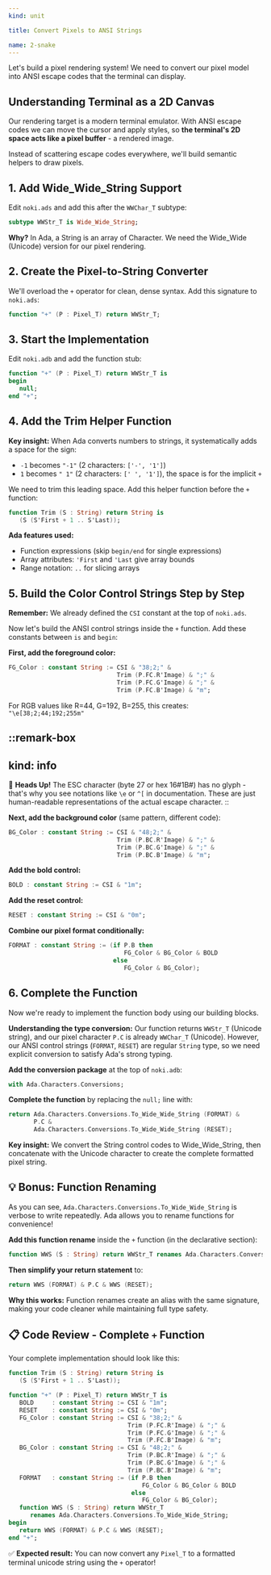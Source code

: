 ```yaml
---
kind: unit

title: Convert Pixels to ANSI Strings

name: 2-snake
---
```


Let's build a pixel rendering system! We need to convert our pixel model into ANSI escape codes that the terminal can display.

## Understanding Terminal as a 2D Canvas

Our rendering target is a modern terminal emulator. With ANSI escape codes we can move the cursor and apply styles, so **the terminal's 2D space acts like a pixel buffer** - a rendered image.

Instead of scattering escape codes everywhere, we'll build semantic helpers to draw pixels.

## 1. Add Wide_Wide_String Support

Edit `noki.ads` and add this after the `WWChar_T` subtype:

```ada
subtype WWStr_T is Wide_Wide_String;
```

**Why?** In Ada, a String is an array of Character. We need the Wide_Wide (Unicode) version for our pixel rendering.

## 2. Create the Pixel-to-String Converter

We'll overload the `+` operator for clean, dense syntax. Add this signature to `noki.ads`:

```ada
function "+" (P : Pixel_T) return WWStr_T;
```

## 3. Start the Implementation

Edit `noki.adb` and add the function stub:

```ada
function "+" (P : Pixel_T) return WWStr_T is
begin
   null;
end "+";
```

## 4. Add the Trim Helper Function

**Key insight:** When Ada converts numbers to strings, it systematically adds a space for the sign:
- `-1` becomes `"-1"` (2 characters: `['-', '1']`)  
- `1` becomes `" 1"` (2 characters: `[' ', '1']`), the space is for the implicit `+`

We need to trim this leading space. Add this helper function before the `+` function:

```ada
function Trim (S : String) return String is
   (S (S'First + 1 .. S'Last));
```

**Ada features used:**
- Function expressions (skip `begin/end` for single expressions)
- Array attributes: `'First` and `'Last` give array bounds
- Range notation: `..` for slicing arrays

## 5. Build the Color Control Strings Step by Step

**Remember:** We already defined the `CSI` constant at the top of `noki.ads`.

Now let's build the ANSI control strings inside the `+` function. Add these constants between `is` and `begin`:

**First, add the foreground color:**
```ada
FG_Color : constant String := CSI & "38;2;" & 
                              Trim (P.FC.R'Image) & ";" & 
                              Trim (P.FC.G'Image) & ";" & 
                              Trim (P.FC.B'Image) & "m";
```

For RGB values like R=44, G=192, B=255, this creates: `"\e[38;2;44;192;255m"`

::remark-box
---
kind: info
---
🤯 **Heads Up!** The ESC character (byte 27 or hex 16#1B#) has no glyph - that's why you see notations like `\e` or `^[` in documentation. These are just human-readable representations of the actual escape character.
::

**Next, add the background color** (same pattern, different code):
```ada
BG_Color : constant String := CSI & "48;2;" & 
                              Trim (P.BC.R'Image) & ";" & 
                              Trim (P.BC.G'Image) & ";" & 
                              Trim (P.BC.B'Image) & "m";
```

**Add the bold control:**
```ada
BOLD : constant String := CSI & "1m";
```

**Add the reset control:**
```ada
RESET : constant String := CSI & "0m";
```

**Combine our pixel format conditionally:**
```ada
FORMAT : constant String := (if P.B then 
                                FG_Color & BG_Color & BOLD 
                             else 
                                FG_Color & BG_Color);
```

## 6. Complete the Function

Now we're ready to implement the function body using our building blocks. 

**Understanding the type conversion:** Our function returns `WWStr_T` (Unicode string), and our pixel character `P.C` is already `WWChar_T` (Unicode). However, our ANSI control strings (`FORMAT`, `RESET`) are regular `String` type, so we need explicit conversion to satisfy Ada's strong typing.

**Add the conversion package** at the top of `noki.adb`:
```ada
with Ada.Characters.Conversions;
```

**Complete the function** by replacing the `null;` line with:
```ada
return Ada.Characters.Conversions.To_Wide_Wide_String (FORMAT) & 
       P.C & 
       Ada.Characters.Conversions.To_Wide_Wide_String (RESET);
```

**Key insight:** We convert the String control codes to Wide_Wide_String, then concatenate with the Unicode character to create the complete formatted pixel string.

## 💡 **Bonus: Function Renaming**

As you can see, `Ada.Characters.Conversions.To_Wide_Wide_String` is verbose to write repeatedly. Ada allows you to rename functions for convenience!

**Add this function rename** inside the `+` function (in the declarative section):
```ada
function WWS (S : String) return WWStr_T renames Ada.Characters.Conversions.To_Wide_Wide_String;
```

**Then simplify your return statement** to:
```ada
return WWS (FORMAT) & P.C & WWS (RESET);
```

**Why this works:** Function renames create an alias with the same signature, making your code cleaner while maintaining full type safety.

## 📋 **Code Review - Complete `+` Function**

Your complete implementation should look like this:

```ada
function Trim (S : String) return String is
   (S (S'First + 1 .. S'Last));

function "+" (P : Pixel_T) return WWStr_T is
   BOLD     : constant String := CSI & "1m";
   RESET    : constant String := CSI & "0m";
   FG_Color : constant String := CSI & "38;2;" & 
                                 Trim (P.FC.R'Image) & ";" & 
                                 Trim (P.FC.G'Image) & ";" & 
                                 Trim (P.FC.B'Image) & "m"; 
   BG_Color : constant String := CSI & "48;2;" & 
                                 Trim (P.BC.R'Image) & ";" & 
                                 Trim (P.BC.G'Image) & ";" & 
                                 Trim (P.BC.B'Image) & "m";
   FORMAT   : constant String := (if P.B then 
                                     FG_Color & BG_Color & BOLD 
                                  else 
                                     FG_Color & BG_Color);
   function WWS (S : String) return WWStr_T 
      renames Ada.Characters.Conversions.To_Wide_Wide_String;
begin
   return WWS (FORMAT) & P.C & WWS (RESET);
end "+";
```


✅ **Expected result:** You can now convert any `Pixel_T` to a formatted terminal unicode string using the `+` operator!
